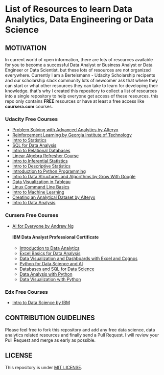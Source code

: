 # List of Resources to learn Data Analytics, Data Engineering or Data Science

## MOTIVATION
In current world of open information, there are lots of resources available for you to become a successful Data Analyst or Business Analyst or Data Engineer or Data Scientist. but these lots of resources are not organized everywhere. Currently I am a Bertelsmann - Udacity Scholarship recipents and our scholarship slack community lots of newcomer ask that where they can start or what other resources they can take to learn for developing their knowledge. that's why I created this repository to collect a list of resources into a single repository to help everyone get access of these resources. this repo only contains **FREE** resources or have at least a free access like **coursera.com** courses.

### Udacity Free Courses
- [Problem Solving with Advanced Analytics by Alteryx](https://www.udacity.com/course/problem-solving-with-advanced-analytics--ud976)
- [Reinforcement Learning by Georgia Institute of Technology](https://www.udacity.com/course/reinforcement-learning--ud600)
- [Intro to Statistics](https://www.udacity.com/course/intro-to-statistics--st101)
- [SQL for Data Analysis](https://www.udacity.com/course/sql-for-data-analysis--ud198)
- [Intro to Relational Databases](https://www.udacity.com/course/intro-to-relational-databases--ud197)
- [Linear Algebra Refresher Course](https://www.udacity.com/course/linear-algebra-refresher-course--ud953)
- [Intro to Inferential Statistics](https://www.udacity.com/course/intro-to-inferential-statistics--ud201)
- [Intro to Descriptive Statistics](https://www.udacity.com/course/intro-to-descriptive-statistics--ud827)
- [Introduction to Python Programming](https://www.udacity.com/course/introduction-to-python--ud1110)
- [Intro to Data Structures and Algorithms by Grow With Google](https://www.udacity.com/course/data-structures-and-algorithms-in-python--ud513)
- [Data Visualization in Tableau](https://www.udacity.com/course/data-visualization-in-tableau--ud1006)
- [Linux Command Line Basics](https://www.udacity.com/course/linux-command-line-basics--ud595)
- [Intro to Machine Learning](https://www.udacity.com/course/intro-to-machine-learning--ud009app)
- [Creating an Analytical Dataset by Alteryx](https://www.udacity.com/course/creating-an-analytical-dataset--ud977)
- [Intro to Data Analysis](https://www.udacity.com/course/intro-to-data-analysis--ud170)

### Cursera Free Courses
- [AI for Everyone by Andrew Ng](https://www.coursera.org/learn/ai-for-everyone)
  #### IBM Data Analyst Professional Certificate
  - [Introduction to Data Analytics](https://www.coursera.org/learn/introduction-to-data-analytics?specialization=ibm-data-analyst)
  - [Excel Basics for Data Analysis](https://www.coursera.org/learn/excel-basics-data-analysis-ibm?specialization=ibm-data-analyst)
  - [Data Visualization and Dashboards with Excel and Cognos](https://www.coursera.org/learn/data-visualization-dashboards-excel-cognos?specialization=ibm-data-analyst)
  - [Python for Data Science and AI](https://www.coursera.org/learn/python-for-applied-data-science-ai)
  - [Databases and SQL for Data Science](https://www.coursera.org/learn/sql-data-science)
  - [Data Analysis with Python](https://www.coursera.org/learn/data-analysis-with-python)
  - [Data Visualization with Python](https://www.coursera.org/learn/python-for-data-visualization)

### Edx Free Courses
- [Intro to Data Science by IBM](https://www.edx.org/course/intro-to-data-science)

## CONTRIBUTION GUIDELINES
Please feel free to fork this repository and add any free data science, data analytics related resources and finally send a Pull Request. I will review your Pull Request and merge as early as possible.

## LICENSE
This repository is under [MIT LICENSE](/LICENSE).
